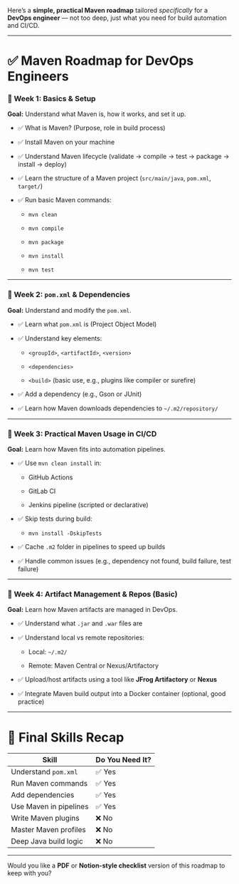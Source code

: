 Here’s a **simple, practical Maven roadmap** tailored _specifically_ for a **DevOps engineer** — not too deep, just what you need for build automation and CI/CD.

---

# ✅ Maven Roadmap for DevOps Engineers

### 📅 Week 1: Basics & Setup

**Goal:** Understand what Maven is, how it works, and set it up.

-  ✅ What is Maven? (Purpose, role in build process)
    
-  ✅ Install Maven on your machine
    
-  ✅ Understand Maven lifecycle (validate → compile → test → package → install → deploy)
    
-  ✅ Learn the structure of a Maven project (`src/main/java`, `pom.xml`, `target/`)
    
-  ✅ Run basic Maven commands:
    
    - `mvn clean`
        
    - `mvn compile`
        
    - `mvn package`
        
    - `mvn install`
        
    - `mvn test`
        

---

### 📅 Week 2: `pom.xml` & Dependencies

**Goal:** Understand and modify the `pom.xml`.

-  ✅ Learn what `pom.xml` is (Project Object Model)
    
-  ✅ Understand key elements:
    
    - `<groupId>`, `<artifactId>`, `<version>`
        
    - `<dependencies>`
        
    - `<build>` (basic use, e.g., plugins like compiler or surefire)
        
-  ✅ Add a dependency (e.g., Gson or JUnit)
    
-  ✅ Learn how Maven downloads dependencies to `~/.m2/repository/`
    

---

### 📅 Week 3: Practical Maven Usage in CI/CD

**Goal:** Learn how Maven fits into automation pipelines.

-  ✅ Use `mvn clean install` in:
    
    - GitHub Actions
        
    - GitLab CI
        
    - Jenkins pipeline (scripted or declarative)
        
-  ✅ Skip tests during build:
    
    - `mvn install -DskipTests`
        
-  ✅ Cache `.m2` folder in pipelines to speed up builds
    
-  ✅ Handle common issues (e.g., dependency not found, build failure, test failure)
    

---

### 📅 Week 4: Artifact Management & Repos (Basic)

**Goal:** Learn how Maven artifacts are managed in DevOps.

-  ✅ Understand what `.jar` and `.war` files are
    
-  ✅ Understand local vs remote repositories:
    
    - Local: `~/.m2/`
        
    - Remote: Maven Central or Nexus/Artifactory
        
-  ✅ Upload/host artifacts using a tool like **JFrog Artifactory** or **Nexus**
    
-  ✅ Integrate Maven build output into a Docker container (optional, good practice)
    

---

# 🚀 Final Skills Recap

|Skill|Do You Need It?|
|---|---|
|Understand `pom.xml`|✅ Yes|
|Run Maven commands|✅ Yes|
|Add dependencies|✅ Yes|
|Use Maven in pipelines|✅ Yes|
|Write Maven plugins|❌ No|
|Master Maven profiles|❌ No|
|Deep Java build logic|❌ No|

---

Would you like a **PDF** or **Notion-style checklist** version of this roadmap to keep with you?